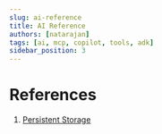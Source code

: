 ```yaml
---
slug: ai-reference
title: AI Reference
authors: [natarajan]
tags: [ai, mcp, copilot, tools, adk]
sidebar_position: 3
---
```


# References

1. [Persistent Storage](https://github.com/bhancockio/agent-development-kit-crash-course/blob/main/6-persistent-storage/memory_agent/agent.py#L33)
